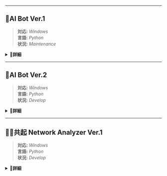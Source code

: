 -------
## 🤖AI Bot Ver.1
>**対応:** *Windows*<br>
>**言語:** *Python*<br>
>**状況:** *Maintenance*<br>
<details>
<summary>📒<strong>詳細</strong></summary>
<img align="right" height="256" src="https://github.com/WhiteSlope1000/white-slope-portfolio/blob/main/project_settings/ai_bot_v1.gif"/>
<br>

>Qt フレームワークを使用した簡易AIチャットソフト。<br>
>青空文庫からダウンロードしたHTMLファイルをもとに、Nグラム解析や形態素解析を使って単語を作成し、マルコフ連鎖を使って文章を作成し出力します。
<br>

#### 💻動作要件💻
>- Qt がインストールされていること。( Qt：https://www.qt.io/download )
>- `ai_talkbot_version01`フォルダの`requirements.txt`に記述されている python モジュール群がインストールされていること。
>- pip で python モジュール群を一括インストールする場合は、ターミナル上で`requirements.txt`のある`ai_talkbot_version01`へ移動し、下記コマンドを実行してください。

```
pip install -r requirements.txt
``` 

<br>

#### ✨起動方法✨
>`ai_talkbot_version01`フォルダにある`start_application.py`をpythonで実行してください。
```
python start_application.py
``` 

<br>

#### :octocat:各クラスの関係とフローチャート:octocat:
|クラスの関係|フローチャート|
|---|---|
|<img height="256" src="https://raw.githubusercontent.com/WhiteSlope1000/white-slope-portfolio/main/project_settings/ai_bot_v1_class.png"/> | <img height="256" src="https://raw.githubusercontent.com/WhiteSlope1000/white-slope-portfolio/main/project_settings/ai_bot_v1_flowchart.png"/>|

<br>

 #### 🌱使用素材🌱
>【背景画像】<br>
>・「梅に鶯」様：http://umeugu.com/64/#toc5<br>
> <br>
>【SE】<br>
>・「効果音ラボ」様：https://soundeffect-lab.info/sound/button/<br>
<br>

</details>

-----
## 🤖AI Bot Ver.2
>**対応:** *Windows*<br>
>**言語:** *Python*<br>
>**状況:** *Develop*<br>
<details>
<summary>📒<strong>詳細</strong></summary>
<br>

>Qt フレームワークを使用した簡易AIチャットソフト。<br>
>Ver.1 を元にし、さらに発展した自然言語処理の手法や、ニューラルネットワークなどの機械学習アルゴリズムを用いた文章作成を目指しています。<br>

<br>
</details>

-----
## 👩‍💻共起 Network Analyzer Ver.1
>**対応:** *Windows*<br>
>**言語:** *Python*<br>
>**状況:** *Develop*<br>
<details>
<summary>📒<strong>詳細</strong></summary>
<img align="right" height="256" src="https://github.com/WhiteSlope1000/white-slope-portfolio/blob/main/project_settings/ai_network.gif"/>
<br>
 
 >mecab を使用してテキスト中の品詞（トークン）やその関連性（エッジ）を情報化。
 >そのデータを、matplotlib や kivy を使用してグラフ上で解析できるようにしたものです。

 <br>
</details>
